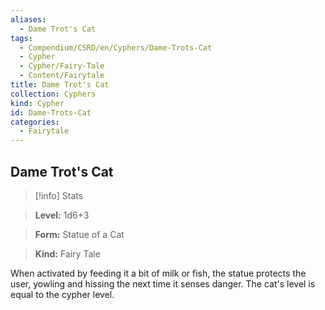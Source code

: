 ```yaml
---
aliases:
  - Dame Trot's Cat
tags:
  - Compendium/CSRD/en/Cyphers/Dame-Trots-Cat
  - Cypher
  - Cypher/Fairy-Tale
  - Content/Fairytale
title: Dame Trot's Cat
collection: Cyphers
kind: Cypher
id: Dame-Trots-Cat
categories:
  - Fairytale
---
```

## Dame Trot's Cat    
>[!info] Stats    
> **Level:** 1d6+3    
> **Form:** Statue of a Cat    
> **Kind:** Fairy Tale  
    
When activated by feeding it a bit of milk or fish, the statue protects the user, yowling and hissing the next time it senses danger. The cat's level is equal to the cypher level.
